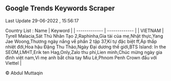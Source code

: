 

## Google Trends Keywords Scraper 
 
Last Update 29-06-2022 , 15:56:17

Country List :
 Name  | Keyword |
| ------------- | ------------- |
| VIETNAM | Tyrell Malacia,Sát Thủ Nhân Tạo 2,Raphinha,Gia tài của mẹ,Nhật thực,Yang Jae Woong,Thương ngày nắng về phần 2 tập 37,Kí tự đặc biệt ff,Áp thấp nhiệt đới,Hoa hậu Đặng Thu Thảo,Ngày Đại dương thế giới,BTS Island: In the SEOM,LMHT,Erik ten Hag,Only,Zalo thu phí,Lien minh,Chúc mừng ngày gia đình việt nam,Vì mẹ anh bắt chia tay Miu Lê,Phnom Penh Crown đấu với Viettel |



© Abdul Muttaqin 
